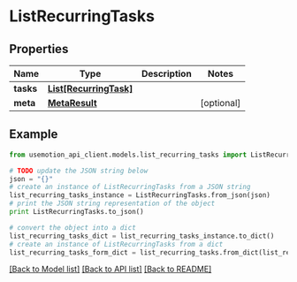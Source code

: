 # ListRecurringTasks


## Properties
Name | Type | Description | Notes
------------ | ------------- | ------------- | -------------
**tasks** | [**List[RecurringTask]**](RecurringTask.md) |  | 
**meta** | [**MetaResult**](MetaResult.md) |  | [optional] 

## Example

```python
from usemotion_api_client.models.list_recurring_tasks import ListRecurringTasks

# TODO update the JSON string below
json = "{}"
# create an instance of ListRecurringTasks from a JSON string
list_recurring_tasks_instance = ListRecurringTasks.from_json(json)
# print the JSON string representation of the object
print ListRecurringTasks.to_json()

# convert the object into a dict
list_recurring_tasks_dict = list_recurring_tasks_instance.to_dict()
# create an instance of ListRecurringTasks from a dict
list_recurring_tasks_form_dict = list_recurring_tasks.from_dict(list_recurring_tasks_dict)
```
[[Back to Model list]](../README.md#documentation-for-models) [[Back to API list]](../README.md#documentation-for-api-endpoints) [[Back to README]](../README.md)



